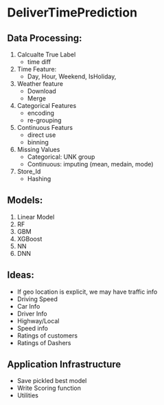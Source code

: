 # DeliverTimePrediction

## Data Processing:
1. Calcualte True Label 
    - time diff
2. Time Feature:
    - Day, Hour, Weekend, IsHoliday, 
3. Weather feature
    - Download
    - Merge
4. Categorical Features 
    - encoding
    - re-grouping
5. Continuous Featurs
    - direct use
    - binning    
6. Missing Values
    - Categorical: UNK group
    - Continuous: imputing (mean, medain, mode)
7. Store_Id
    - Hashing

## Models:
1. Linear Model
2. RF
3. GBM
4. XGBoost
5. NN
6. DNN

## Ideas:
- If geo location is explicit, we may have traffic info
- Driving Speed
- Car Info
- Driver Info
- Highway/Local
- Speed info
- Ratings of customers
- Ratings of Dashers

## Application Infrastructure
- Save pickled best model
- Write Scoring function
- Utilities

